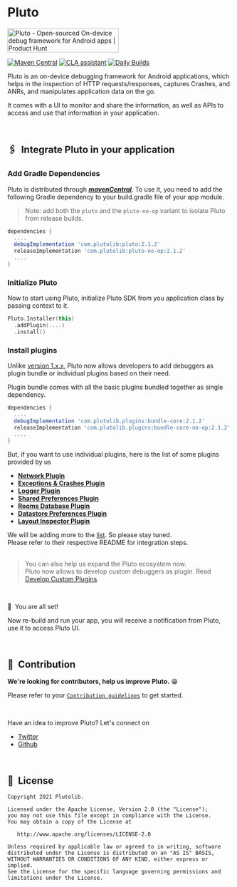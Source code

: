 # Pluto
<a href="https://www.producthunt.com/posts/pluto-0265aff1-a022-48a7-bea2-85d33cf1f15a?utm_source=badge-featured&utm_medium=badge&utm_souce=badge-pluto&#0045;0265aff1&#0045;a022&#0045;48a7&#0045;bea2&#0045;85d33cf1f15a" target="_blank"><img src="https://api.producthunt.com/widgets/embed-image/v1/featured.svg?post_id=349545&theme=light" alt="Pluto - Open&#0045;sourced&#0032;On&#0045;device&#0032;debug&#0032;framework&#0032;for&#0032;Android&#0032;apps | Product Hunt" style="width: 250px; height: 54px;" width="250" height="54" /></a>

[![Maven Central](https://maven-badges.herokuapp.com/maven-central/com.plutolib/pluto/badge.svg)](https://maven-badges.herokuapp.com/maven-central/com.plutolib/pluto)
[![CLA assistant](https://cla-assistant.io/readme/badge/plutolib/pluto)](https://cla-assistant.io/plutolib/pluto)
[![Daily Builds](https://github.com/plutolib/pluto/actions/workflows/daily_builds.yml/badge.svg)](https://github.com/plutolib/pluto/actions/workflows/daily_builds.yml)

Pluto is an on-device debugging framework for Android applications, which helps in the inspection of HTTP requests/responses, captures Crashes, and ANRs, and manipulates application data on the go.

It comes with a UI to monitor and share the information, as well as APIs to access and use that information in your application.

<br>

## 🖇 &nbsp;Integrate Pluto in your application



### Add Gradle Dependencies

Pluto is distributed through [***mavenCentral***](https://central.sonatype.com/artifact/com.plutolib/pluto). To use it, you need to add the following Gradle dependency to your build.gradle file of your app module.

> Note: add both the `pluto` and the `pluto-no-op` variant to isolate Pluto from release builds.
```groovy
dependencies {
  ....
  debugImplementation 'com.plutolib:pluto:2.1.2'
  releaseImplementation 'com.plutolib:pluto-no-op:2.1.2'
  ....
}
```


### Initialize Pluto

Now to start using Pluto, initialize Pluto SDK from you application class by passing context to it.
```kotlin
Pluto.Installer(this)
  .addPlugin(....)
  .install()
```


### Install plugins

Unlike [version 1.x.x](https://github.com/plutolib/pluto/wiki/Integrating-Pluto-1.x.x), Pluto now allows developers to add debuggers as plugin bundle or individual plugins based on their need.

Plugin bundle comes with all the basic plugins bundled together as single dependency.
```groovy
dependencies {
  ....
  debugImplementation 'com.plutolib.plugins:bundle-core:2.1.2'
  releaseImplementation 'com.plutolib.plugins:bundle-core-no-op:2.1.2'
  ....
}
```

But, if you want to use individual plugins, here is the list of some plugins provided by us

- **[Network Plugin](pluto-plugins/plugins/network)**
- **[Exceptions & Crashes Plugin](pluto-plugins/plugins/exceptions)**
- **[Logger Plugin](pluto-plugins/plugins/logger)**
- **[Shared Preferences Plugin](pluto-plugins/plugins/shared-preferences)**
- **[Rooms Database Plugin](pluto-plugins/plugins/rooms-database)**
- **[Datastore Preferences Plugin](pluto-plugins/plugins/datastore)**
- **[Layout Inspector Plugin](pluto-plugins/plugins/layout-inspector)**

We will be adding more to the [list](https://central.sonatype.com/search?q=com.plutolib.plugins). So please stay tuned.<br>
Please refer to their respective README for integration steps.
<br><br>
> You can also help us expand the Pluto ecosystem now. <br>Pluto now allows to develop custom debuggers as plugin. Read [Develop Custom Plugins](https://github.com/plutolib/pluto/wiki/Develop-Custom-Pluto-Plugins-(Beta)).

<br>

🎉 &nbsp;You are all set!

Now re-build and run your app, you will receive a notification from Pluto, use it to access Pluto UI.

<br>


## 📝 &nbsp;Contribution

**We're looking for contributors, help us improve Pluto.** 😁 

Please refer to your [`Contribution guidelines`](/CONTRIBUTING.md) to get started.

<br>

Have an idea to improve Pluto? Let's connect on 
- [Twitter](https://twitter.com/srtv_prateek)
- [Github](https://github.com/srtvprateek)

<br>


## 📃 &nbsp;License

```
Copyright 2021 Plutolib.

Licensed under the Apache License, Version 2.0 (the "License");
you may not use this file except in compliance with the License.
You may obtain a copy of the License at

   http://www.apache.org/licenses/LICENSE-2.0

Unless required by applicable law or agreed to in writing, software
distributed under the License is distributed on an "AS IS" BASIS,
WITHOUT WARRANTIES OR CONDITIONS OF ANY KIND, either express or implied.
See the License for the specific language governing permissions and
limitations under the License.
```
